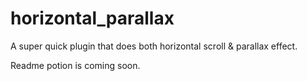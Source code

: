 # horizontal_parallax
A super quick plugin that does both horizontal scroll &amp; parallax effect.

Readme potion is coming soon.
